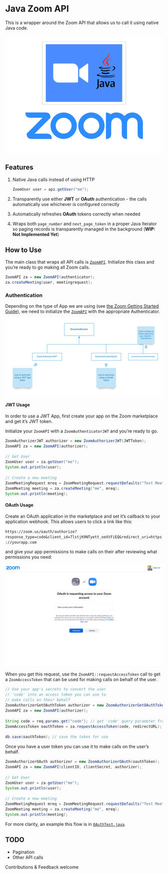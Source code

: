# Java Zoom API

This is a wrapper around the Zoom API that allows us to call it using native Java code.

![logo](./zoom-api-java.png)

## Features

1. Native Java calls instead of using HTTP

   ```java
   ZoomUser user = api.getUser("me");
   ```

2. Transparently use either **JWT** or **OAuth** authentication - the calls automatically use whichever is configured correctly

3. Automatically refreshes **OAuth** tokens correctly when needed

4. Wraps both `page_number` and `next_page_token` in a proper Java Iterator so paging records is transparently managed in the background (**WIP: Not Implemented Yet**)

## How to Use

The main class that wraps all API calls is [`ZoomAPI`](https://github.com/SalesboxAI/zoom-api-java/blob/master/src/main/java/com/salesboxai/zoom/ZoomAPI.java). Initialize this class and you’re ready to go making all Zoom calls.

```java
ZoomAPI za = new ZoomAPI(authenticator);
za.createMeeting(user, meetingrequest);
```

### Authentication

Depending on the type of App we are using (see [the Zoom Getting Started Guide](https://marketplace.zoom.us/docs/guides/getting-started)), we need to initialize the  [`ZoomAPI`](https://github.com/SalesboxAI/zoom-api-java/blob/master/src/main/java/com/salesboxai/zoom/ZoomAPI.java) with the appropriate Authenticator.

![Zoom Authorizers](./IZoomAuthorizer-Classes.png)



#### JWT Usage

In order to use a JWT App, first create your app on the Zoom marketplace and get it’s JWT token.

Initialize your `ZoomAPI` with a `ZoomAuthenticatorJWT` and you’re ready to go.

```java
ZoomAuthorizerJWT authorizer = new ZoomAuthorizerJWT(JWTToken);
ZoomAPI za = new ZoomAPI(authorizer);

// Get User
ZoomUser user = za.getUser("me");
System.out.println(user);

// Create a new meeting
ZoomMeetingRequest mreq = ZoomMeetingRequest.requestDefaults("Test Meeting", "Let's talk about the weather");
ZoomMeeting meeting = za.createMeeting("me", mreq);
System.out.println(meeting);

```

#### OAuth Usage

Create an OAuth application in the marketplace and set it’s callback to your application webhook. This allows users to click a link like this:

`https://zoom.us/oauth/authorize?response_type=code&client_id=7lstjK9NTyett_oeXtFiEQ&redirect_uri=https://yourapp.com`

and give your app permissions to make calls on their after reviewing what permissions you need:

![oauth-user-permissions](./oauth-user-screen.png)

When you get this request, use the `ZoomAPI::requestAccessToken` call to get a `ZoomAccessToken` that can be used for making calls on behalf of the user.

```java
// Use your app's secrets to convert the user
// 'code' into an access token you can use to
// make calls on their behalf
ZoomAuthorizerGetOAuthToken authorizer = new ZoomAuthorizerGetOAuthToken(clientID, clientSecret);
ZoomAPI za = new ZoomAPI(authorizer);

String code = req.params.get("code"); // get 'code' query parameter from callback
ZoomAccessToken oauthToken = za.requestAccessToken(code, redirectURL);

db.save(oauthToken); // save the token for use
```

Once you have a user token you can use it to make calls on the user’s behalf.

```java
ZoomAuthorizerOAuth authorizer = new ZoomAuthorizerOAuth(oauthToken);
ZoomAPI za = new ZoomAPI(clientID, clientSecret, authorizer);

// Get User
ZoomUser user = za.getUser("me");
System.out.println(user);

// Create a new meeting
ZoomMeetingRequest mreq = ZoomMeetingRequest.requestDefaults("Test Meeting", "Let's talk about the weather");
ZoomMeeting meeting = za.createMeeting("me", mreq);
System.out.println(meeting);

```

For more clarity, an example this flow is in [`OAuthTest.java`](https://github.com/SalesboxAI/zoom-api-java/blob/master/src/test/java/com/salesboxai/zoom/OAuthTest.java).

## TODO

* Pagination
* Other API calls

Contributions & Feedback welcome
